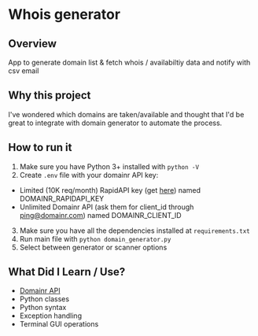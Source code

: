 # Whois generator

## Overview
App to generate domain list & fetch whois / availabiltiy data and notify with csv email

## Why this project
I've wondered which domains are taken/available and thought that I'd be great
to integrate with domain generator to automate the process.

## How to run it
1. Make sure you have Python 3+ installed with `python -V`
2. Create `.env` file with your domainr API key:
- Limited (10K req/month) RapidAPI key (get [here](https://rapidapi.com/developer/)) named DOMAINR_RAPIDAPI_KEY
- Unlimited Domainr API (ask them for client_id through ping@domainr.com) named DOMAINR_CLIENT_ID
3. Make sure you have all the dependencies installed at `requirements.txt`
4. Run main file with `python domain_generator.py`
5. Select between generator or scanner options 

## What Did I Learn / Use?
- [Domainr API](https://domainr.com/docs/api)
- Python classes
- Python syntax
- Exception handling
- Terminal GUI operations